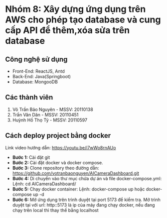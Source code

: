 # Nhóm 8: Xây dựng ứng dụng trên AWS cho phép tạo database và cung cấp API để thêm,xóa sửa trên database

## Công nghệ sử dụng
* Front-End: ReactJS, Antd
* Back-End: Java(Springboot)
* Database: MongooDB

## Các thành viên
1. Võ Trần Bảo Nguyên - MSSV: 20110138
2. Trần Văn Dân - MSSV: 20110451
3. Huỳnh Hồ Thọ Tỷ - MSSV: 20110597


## Cách deploy project bằng docker
Link video hướng dẫn: https://youtu.be/i7wWo8rnAUo
- **Bước 1:** Cài đặt git
- **Bước 2:** Cài đặt docker và docker compose.
- **Bước 3:** Clone repository theo đường dẫn: https://github.com/votranbaonguyen/AICameraDashboard.git
- **Bước 4:** Di chuyển vào thư mục chứa dự án và file docker-compose.yml:
Lệnh: cd AICameraDashboard/
- **Bước 5:** Chạy docker container:
Lệnh: docker-compose up hoặc docker-compose up -d
- **Bước 6:** Mở ứng dụng trên trình duyệt tại port 5173 để kiểm tra.
Mở trình duyệt tại với url: http:<ip>:5173
<ip> là ip của máy đang chạy docker, nếu đang chạy trên local thì thay thế bằng localhost




